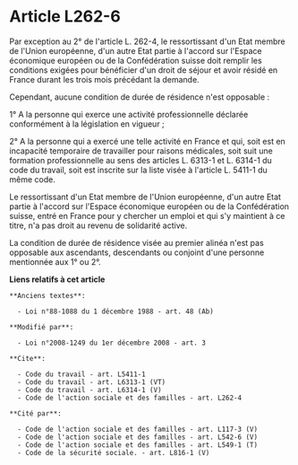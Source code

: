# Article L262-6

Par exception au 2° de l'article L. 262-4, le ressortissant d'un Etat membre de l'Union européenne, d'un autre Etat partie à
l'accord sur l'Espace économique européen ou de la Confédération suisse doit remplir les conditions exigées pour bénéficier
d'un droit de séjour et avoir résidé en France durant les trois mois précédant la demande. 

Cependant, aucune condition de durée de résidence n'est opposable : 

1° A la personne qui exerce une activité professionnelle déclarée conformément à la législation en vigueur ; 

2° A la personne qui a exercé une telle activité en France et qui, soit est en incapacité temporaire de travailler pour
raisons médicales, soit suit une formation professionnelle au sens des articles L. 6313-1 et L. 6314-1 du code du travail,
soit est inscrite sur la liste visée à l'article L. 5411-1 du même code. 

Le ressortissant d'un Etat membre de l'Union européenne, d'un autre Etat partie à l'accord sur l'Espace économique européen
ou de la Confédération suisse, entré en France pour y chercher un emploi et qui s'y maintient à ce titre, n'a pas droit au
revenu de solidarité active. 

La condition de durée de résidence visée au premier alinéa n'est pas opposable aux ascendants, descendants ou conjoint d'une
personne mentionnée aux 1° ou 2°.

**Liens relatifs à cet article**

	**Anciens textes**:

	  - Loi n°88-1088 du 1 décembre 1988 - art. 48 (Ab)

	**Modifié par**:

	  - Loi n°2008-1249 du 1er décembre 2008 - art. 3

	**Cite**:

	  - Code du travail - art. L5411-1
	  - Code du travail - art. L6313-1 (VT)
	  - Code du travail - art. L6314-1 (V)
	  - Code de l'action sociale et des familles - art. L262-4

	**Cité par**:

	  - Code de l'action sociale et des familles - art. L117-3 (V)
	  - Code de l'action sociale et des familles - art. L542-6 (V)
	  - Code de l'action sociale et des familles - art. L549-1 (T)
	  - Code de la sécurité sociale. - art. L816-1 (V)
